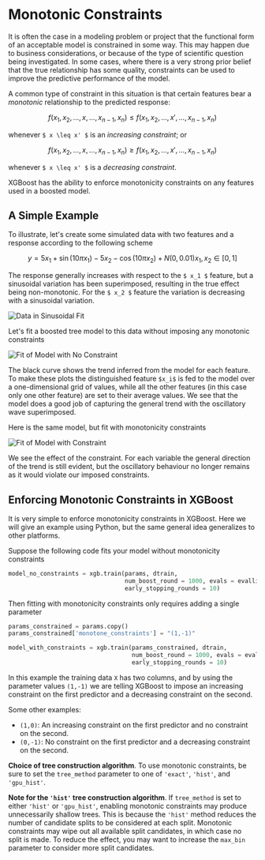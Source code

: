 Monotonic Constraints
=====================

It is often the case in a modeling problem or project that the functional form of an acceptable model is constrained in some way.  This may happen due to business considerations, or because of the type of scientific question being investigated.  In some cases, where there is a very strong prior belief that the true relationship has some quality, constraints can be used to improve the predictive performance of the model. 

A common type of constraint in this situation is that certain features bear a *monotonic* relationship to the predicted response:

```math
f(x_1, x_2, \ldots, x, \ldots, x_{n-1}, x_n) \leq f(x_1, x_2, \ldots, x', \ldots, x_{n-1}, x_n)
```

whenever ``$ x \leq x' $`` is an *increasing constraint*; or 

```math
f(x_1, x_2, \ldots, x, \ldots, x_{n-1}, x_n) \geq f(x_1, x_2, \ldots, x', \ldots, x_{n-1}, x_n)
```

whenever ``$ x \leq x' $`` is a *decreasing constraint*.

XGBoost has the ability to enforce monotonicity constraints on any features used in a boosted model. 

A Simple Example
----------------

To illustrate, let's create some simulated data with two features and a response according to the following scheme

```math
y = 5 x_1 + \sin(10 \pi x_1) - 5 x_2 - \cos(10 \pi x_2) + N(0, 0.01)

x_1, x_2 \in [0, 1]
```

The response generally increases with respect to the ``$ x_1 $`` feature, but a sinusoidal variation has been superimposed, resulting in the true effect being non-monotonic.  For the ``$ x_2 $`` feature the variation is decreasing with a sinusoidal variation.

![Data in Sinusoidal Fit](https://raw.githubusercontent.com/dmlc/web-data/master/xgboost/monotonic/two.feature.sample.data.png)

Let's fit a boosted tree model to this data without imposing any monotonic constraints

![Fit of Model with No Constraint](https://raw.githubusercontent.com/dmlc/web-data/master/xgboost/monotonic/two.feature.no.constraint.png)

The black curve shows the trend inferred from the model for each feature.  To make these plots the distinguished feature ``$x_i$`` is fed to the model over a one-dimensional grid of values, while all the other features (in this case only one other feature) are set to their average values.  We see that the model does a good job of capturing the general trend with the oscillatory wave superimposed.

Here is the same model, but fit with monotonicity constraints

![Fit of Model with Constraint](https://raw.githubusercontent.com/dmlc/web-data/master/xgboost/monotonic/two.feature.with.constraint.png)

We see the effect of the constraint.  For each variable the general direction of the trend is still evident, but the oscillatory behaviour no longer remains as it would violate our imposed constraints.

Enforcing Monotonic Constraints in XGBoost
------------------------------------------

It is very simple to enforce monotonicity constraints in XGBoost.  Here we will give an example using Python, but the same general idea generalizes to other platforms.

Suppose the following code fits your model without monotonicity constraints

```python
model_no_constraints = xgb.train(params, dtrain, 
                                 num_boost_round = 1000, evals = evallist, 
                                 early_stopping_rounds = 10)
```

Then fitting with monotonicity constraints only requires adding a single parameter

```python
params_constrained = params.copy()
params_constrained['monotone_constraints'] = "(1,-1)"

model_with_constraints = xgb.train(params_constrained, dtrain, 
                                   num_boost_round = 1000, evals = evallist, 
                                   early_stopping_rounds = 10)
```

In this example the training data ```X``` has two columns, and by using the parameter values ```(1,-1)``` we are telling XGBoost to impose an increasing constraint on the first predictor and a decreasing constraint on the second.

Some other examples:

- ```(1,0)```: An increasing constraint on the first predictor and no constraint on the second.
- ```(0,-1)```: No constraint on the first predictor and a decreasing constraint on the second.

**Choice of tree construction algorithm**. To use monotonic constraints, be
sure to set the `tree_method` parameter to one of `'exact'`, `'hist'`, and
`'gpu_hist'`.

**Note for the `'hist'` tree construction algorithm**.
If `tree_method` is set to either `'hist'` or `'gpu_hist'`, enabling monotonic
constraints may produce unnecessarily shallow trees. This is because the
`'hist'` method reduces the number of candidate splits to be considered at each
split. Monotonic constraints may wipe out all available split candidates, in
which case no split is made. To reduce the effect, you may want to increase
the `max_bin` parameter to consider more split candidates.

